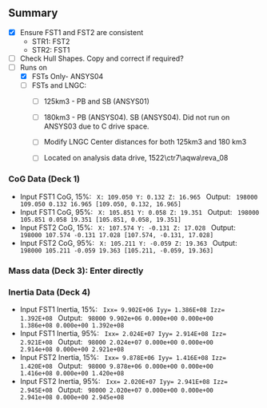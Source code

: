 ## Summary

- [x] Ensure FST1 and FST2 are consistent
  - STR1: FST2 
  - STR2: FST1
- [ ] Check Hull Shapes. Copy and correct if required?
- [ ] Runs on
  - [x] FSTs Only- ANSYS04
  - [ ] FSTs and LNGC:
    - [ ] 125km3 - PB and SB (ANSYS01)
    - [ ] 180km3 - PB (ANSYS04). SB (ANSYS04). Did not run on ANSYS03 due to C drive space.
    - [ ] Modify LNGC Center distances for both 125km3 and 180 km3
    - [ ] Located on analysis data drive, 1522\ctr7\aqwa\reva_08


### CoG Data (Deck 1)
   - Input FST1 CoG, 15%:
       <code>
           X:	109.050
           Y:	0.132
           Z:	16.965
       </code>
       Output:
       <code>
           198000            109.050     0.132    16.965
           [109.050, 0.132, 16.965]
       </code>
   - Input FST1 CoG, 95%:
       <code>
       X:	105.851
       Y:	0.058
       Z:	19.351
       </code>
       Output:
       <code>
           198000            105.851     0.058    19.351
           [105.851, 0.058, 19.351]
       </code>
   - Input FST2 CoG, 15%:
       <code>
       X:	107.574
       Y:	-0.131
       Z:	17.028
       </code>
       Output:
       <code>
           198000            107.574     -0.131    17.028
              [107.574, -0.131, 17.028]
       </code>
   - Input FST2 CoG, 95%:
       <code>
       X:	105.211
       Y:	-0.059
       Z:	19.363
       </code>
       Output:
       <code>
           198000            105.211     -0.059    19.363
                [105.211, -0.059, 19.363]
       </code>
### Mass data (Deck 3): Enter directly

### Inertia Data (Deck 4)
- Input FST1 Inertia, 15%:
    <code>
Ixx=	9.902E+06
Iyy=	1.386E+08
Izz=	1.392E+08
    </code>
    Output:
    <code>
98000 9.902e+06 0.000e+00 0.000e+00 1.386e+08 0.000e+00 1.392e+08
    </code>
- Input FST1 Inertia, 95%:
    <code>
Ixx=	2.024E+07
Iyy=	2.914E+08
Izz=	2.921E+08
    </code>
    Output:
    <code>
98000 2.024e+07 0.000e+00 0.000e+00 2.914e+08 0.000e+00 2.921e+08
    </code>
- Input FST2 Inertia, 15%:
    <code>
Ixx=	9.878E+06
Iyy=	1.416E+08
Izz=	1.420E+08
    </code>
    Output:
    <code>
98000 9.878e+06 0.000e+00 0.000e+00 1.416e+08 0.000e+00 1.420e+08
    </code>
- Input FST2 Inertia, 95%:
    <code>
Ixx=	2.020E+07
Iyy=	2.941E+08
Izz=	2.945E+08
    </code>
    Output:
    <code>
98000 2.020e+07 0.000e+00 0.000e+00 2.941e+08 0.000e+00 2.945e+08
    </code>
